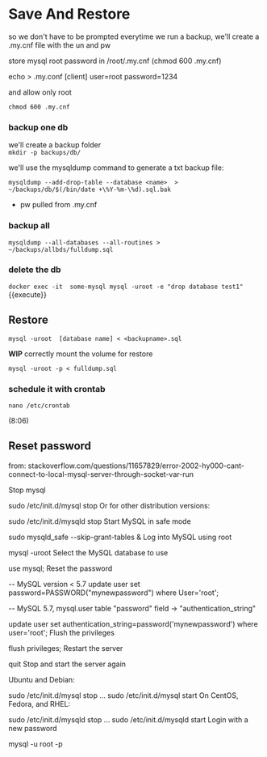# Save And Restore

so we don't have to be prompted everytime we run a backup, we'll create a .my.cnf file with the un and pw

store mysql root password in /root/.my.cnf   (chmod 600 .my.cnf)

echo > .my.conf
[client]
user=root
password=1234

and allow only root

`chmod 600 .my.cnf`


### backup one db

we'll create a backup folder  
`mkdir -p backups/db/`

we'll use the mysqldump command to generate a txt backup file:

`mysqldump --add-drop-table --database <name>  > ~/backups/db/$(/bin/date +\%Y-%m-\%d).sql.bak`

* pw pulled from .my.cnf

### backup all

`mysqldump --all-databases --all-routines > ~/backups/allbds/fulldump.sql`

### delete the db

`docker exec -it  some-mysql mysql -uroot -e "drop database test1"`{{execute}} 

## Restore

`mysql -uroot  [database name] < <backupname>.sql`

**WIP** correctly mount the volume for restore

`mysql -uroot -p < fulldump.sql`

### schedule it with crontab

`nano /etc/crontab`

(8:06)


## Reset password

from: stackoverflow.com/questions/11657829/error-2002-hy000-cant-connect-to-local-mysql-server-through-socket-var-run

Stop mysql

sudo /etc/init.d/mysql stop
Or for other distribution versions:

sudo /etc/init.d/mysqld stop
Start MySQL in safe mode

sudo mysqld_safe --skip-grant-tables &
Log into MySQL using root

mysql -uroot
Select the MySQL database to use

use mysql;
Reset the password

-- MySQL version < 5.7
update user set password=PASSWORD("mynewpassword") where User='root';

-- MySQL 5.7, mysql.user table "password" field -> "authentication_string"

update user set authentication_string=password('mynewpassword') where user='root';
Flush the privileges

flush privileges;
Restart the server

quit
Stop and start the server again

Ubuntu and Debian:

sudo /etc/init.d/mysql stop
...
sudo /etc/init.d/mysql start
On CentOS, Fedora, and RHEL:

sudo /etc/init.d/mysqld stop
...
sudo /etc/init.d/mysqld start
Login with a new password

mysql -u root -p